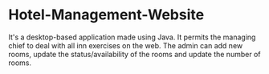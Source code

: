 # Hotel-Management-Website
It's a desktop-based application made using Java. It permits the managing chief to deal with all inn exercises on the web. The admin can add new rooms, update the status/availability of the rooms and update the number of rooms. 
